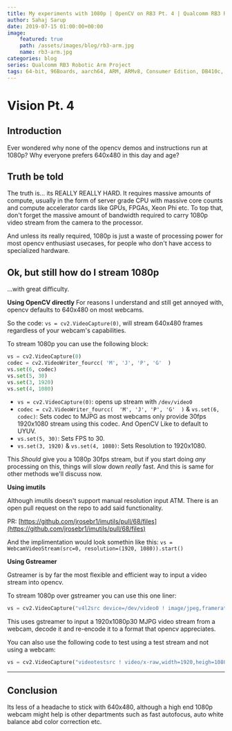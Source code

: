 ```yaml
---
title: My experiments with 1080p | OpenCV on RB3 Pt. 4 | Qualcomm RB3 Robotic Arm Project
author: Sahaj Sarup
date: 2019-07-15 01:00:00+00:00
image:
    featured: true
    path: /assets/images/blog/rb3-arm.jpg
    name: rb3-arm.jpg
categories: blog
series: Qualcomm RB3 Robotic Arm Project
tags: 64-bit, 96Boards, aarch64, ARM, ARMv8, Consumer Edition, DB410c, dragonboard410c, Linaro, Linux, fedora, arm64, aarch64, rock960, FPGA, raspberry pi, arduino, shild, hat
---
```


# Vision Pt. 4

## Introduction

Ever wondered why none of the opencv demos and instructions run at 1080p? Why everyone prefers 640x480 in this day and age?

## Truth be told
The truth is... its REALLY REALLY HARD. It requires massive amounts of compute, usually in the form of server grade CPU with massive core counts and compute accelerator cards like GPUs, FPGAs, Xeon Phi etc. To top that, don't forget the massive amount of bandwidth required to carry 1080p video stream from the camera to the processor.

And unless its really required, 1080p is just a waste of processing power for most opencv enthusiast usecases, for people who don't have access to specialized hardware.

## Ok, but still how do I stream 1080p
...with great difficulty.

**Using OpenCV directly**
For reasons I understand and still get annoyed with, opencv defaults to 640x480 on most webcams.

So the code: `vs = cv2.VideoCapture(0)`, will stream 640x480 frames regardless of your webcam's capabilities.

To stream 1080p you can use the following block:

```python
vs = cv2.VideoCapture(0)
codec = cv2.VideoWriter_fourcc(	'M', 'J', 'P', 'G'	)
vs.set(6, codec)
vs.set(5, 30)
vs.set(3, 1920)
vs.set(4, 1080)
```
- `vs = cv2.VideoCapture(0)`: opens up stream with `/dev/video0`
- `codec = cv2.VideoWriter_fourcc(	'M', 'J', 'P', 'G'	)` & `vs.set(6, codec)`: Sets codec to MJPG as most webcams only provide 30fps 1920x1080 stream using this codec. And OpenCV Like to default to UYUV.
- `vs.set(5, 30)`: Sets FPS to 30.
- `vs.set(3, 1920)` & `vs.set(4, 1080)`: Sets Resolution to 1920x1080.

This _Should_ give you a 1080p 30fps stream, but if you start doing _any_ processing on this, things will slow down _really_ fast. And this is same for other methods we'll discuss now.

**Using imutils**

Although imutils doesn't support manual resolution input ATM. There is an open pull request on the repo to add said functionality.

PR: [https://github.com/jrosebr1/imutils/pull/68/files](https://github.com/jrosebr1/imutils/pull/68/files)

And the implimentation would look somethin like this: `vs = WebcamVideoStream(src=0, resolution=(1920, 1080)).start()`

**Using Gstreamer**

Gstreamer is by far the most flexible and efficient way to input a video stream into opencv.

To stream 1080p over gstreamer you can use this one liner:

```python
vs = cv2.VideoCapture("v4l2src device=/dev/video0 ! image/jpeg,framerate=30/1,width=1920, height=1080,type=video ! jpegdec ! videoconvert ! video/x-raw ! appsink", cv2.CAP_GSTREAMER)
```

This uses gstreamer to input a 1920x1080p30 MJPG video stream from a webcam, decode it and re-encode it to a format that opencv appreciates.

You can also use the following code to test using a test stream and not using a webcam:

```python
vs = cv2.VideoCapture("videotestsrc ! video/x-raw,width=1920,heigh=1080 ! videoconvert ! video/x-raw ! appsink", cv2.CAP_GSTREAMER)
```

***

## Conclusion

Its less of a headache to stick with 640x480, although a high end 1080p webcam might help is other departments such as fast autofocus, auto white balance abd color correction etc.
